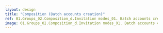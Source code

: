 ```yaml
---
layout: design
title: "Composition (Batch accounts creation)"
ref: 01.Groups_02.Composition_d.Invitation modes_01. Batch accounts creation
image: 01.Groups_02.Composition_d.Invitation modes_01. Batch accounts creation.png
---
```

